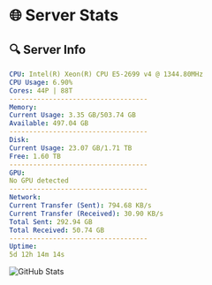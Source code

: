 # 🌐 Server Stats
## 🔍 Server Info
```yaml
CPU: Intel(R) Xeon(R) CPU E5-2699 v4 @ 1344.80MHz
CPU Usage: 6.90%
Cores: 44P | 88T
-----------------------------------
Memory:
Current Usage: 3.35 GB/503.74 GB
Available: 497.04 GB
-----------------------------------
Disk:
Current Usage: 23.07 GB/1.71 TB
Free: 1.60 TB
-----------------------------------
GPU:
No GPU detected
-----------------------------------
Network:
Current Transfer (Sent): 794.68 KB/s
Current Transfer (Received): 30.90 KB/s
Total Sent: 292.94 GB
Total Received: 50.74 GB
-----------------------------------
Uptime:
5d 12h 14m 14s
```
![GitHub Stats](https://img.shields.io/badge/Updated-2025-04-25_05:23:02-blue)
